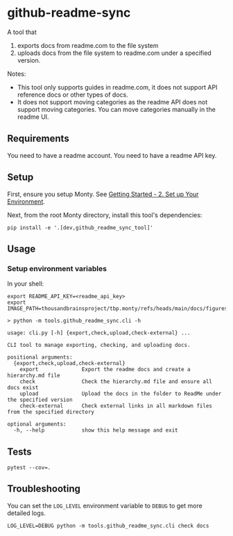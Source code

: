 # github-readme-sync

A tool that

1. exports docs from readme.com to the file system
2. uploads docs from the file system to readme.com under a specified version.

Notes:
- This tool only supports guides in readme.com, it does not support API reference docs or other types of docs.
- It does not support moving categories as the readme API does not support moving categories.  You can move categories manually in the readme UI.

## Requirements
You need to have a readme account.
You need to have a readme API key.

## Setup

First, ensure you setup Monty. See [Getting Started - 2. Set up Your Environment](https://thousandbrainsproject.readme.io/docs/getting-started#2-set-up-your-environment).

Next, from the root Monty directory, install this tool's dependencies:

```
pip install -e '.[dev,github_readme_sync_tool]'
```

## Usage

### Setup environment variables
In your shell:

```
export README_API_KEY=<readme_api_key>
export IMAGE_PATH=thousandbrainsproject/tbp.monty/refs/heads/main/docs/figures
```

```
> python -m tools.github_readme_sync.cli -h

usage: cli.py [-h] {export,check,upload,check-external} ...

CLI tool to manage exporting, checking, and uploading docs.

positional arguments:
  {export,check,upload,check-external}
    export              Export the readme docs and create a hierarchy.md file
    check               Check the hierarchy.md file and ensure all docs exist
    upload              Upload the docs in the folder to ReadMe under the specified version
    check-external      Check external links in all markdown files from the specified directory

optional arguments:
  -h, --help            show this help message and exit
```

## Tests

```
pytest --cov=.
```


## Troubleshooting

You can set the `LOG_LEVEL` environment variable to `DEBUG` to get more detailed logs.

```
LOG_LEVEL=DEBUG python -m tools.github_readme_sync.cli check docs
```